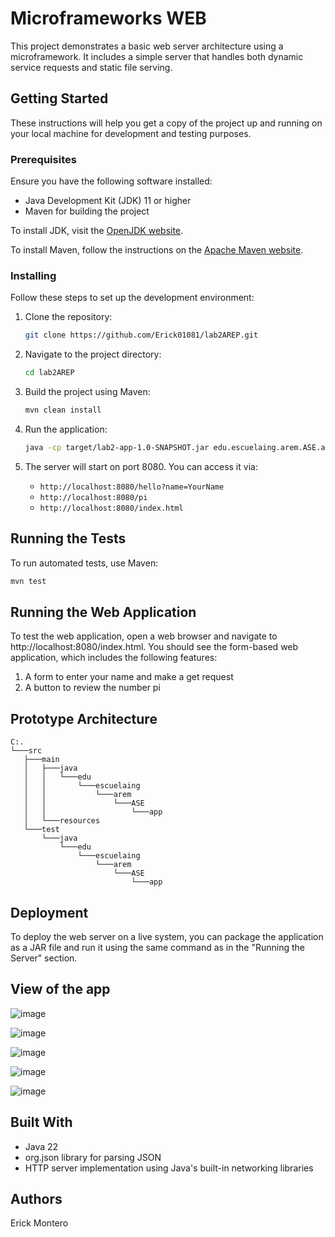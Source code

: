 # Microframeworks WEB

This project demonstrates a basic web server architecture using a microframework. It includes a simple server that handles both dynamic service requests and static file serving.

## Getting Started

These instructions will help you get a copy of the project up and running on your local machine for development and testing purposes.

### Prerequisites

Ensure you have the following software installed:
- Java Development Kit (JDK) 11 or higher
- Maven for building the project

To install JDK, visit the [OpenJDK website](https://openjdk.java.net/install/).

To install Maven, follow the instructions on the [Apache Maven website](https://maven.apache.org/install.html).

### Installing

Follow these steps to set up the development environment:

1. Clone the repository:
    ```bash
    git clone https://github.com/Erick01081/lab2AREP.git
    ```

2. Navigate to the project directory:
    ```bash
    cd lab2AREP
    ```

3. Build the project using Maven:
    ```bash
    mvn clean install
    ```

4. Run the application:
    ```bash
    java -cp target/lab2-app-1.0-SNAPSHOT.jar edu.escuelaing.arem.ASE.app.App
    ```

5. The server will start on port 8080. You can access it via:
    - `http://localhost:8080/hello?name=YourName`
    - `http://localhost:8080/pi`
    - `http://localhost:8080/index.html`

## Running the Tests

To run automated tests, use Maven:

```bash
mvn test
```

## Running the Web Application

To test the web application, open a web browser and navigate to http://localhost:8080/index.html. You should see the form-based web application, which includes the following features:

1. A form to enter your name and make a get request
2. A button to review the number pi

## Prototype Architecture
 ```
C:.
└───src
    ├───main
    │   ├───java
    │   │   └───edu
    │   │       └───escuelaing
    │   │           └───arem
    │   │               └───ASE
    │   │                   └───app
    │   └───resources
    └───test
        └───java
            └───edu
                └───escuelaing
                    └───arem
                        └───ASE
                            └───app
 ```
## Deployment

To deploy the web server on a live system, you can package the application as a JAR file and run it using the same command as in the "Running the Server" section.

## View of the app

![image](https://github.com/user-attachments/assets/37b48fca-4bde-4f1b-b10b-3241003731ca)

![image](https://github.com/user-attachments/assets/29536ee0-e090-4e85-8c5b-103fae957b7f)

![image](https://github.com/user-attachments/assets/134f981c-a1ae-4430-937a-72075d1d0f1c)

![image](https://github.com/user-attachments/assets/a38b3ad7-8824-4674-926f-ae71b8be61ee)

![image](https://github.com/user-attachments/assets/6dfe4eec-4e42-444c-a3ac-91cbb2ef8021)

## Built With

* Java 22
* org.json library for parsing JSON
* HTTP server implementation using Java's built-in networking libraries

## Authors

Erick Montero
